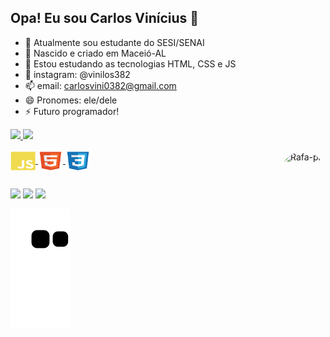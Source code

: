 ## Opa! Eu sou Carlos Vinícius 👋

- 🔭 Atualmente sou estudante do SESI/SENAI
- 🌱 Nascido e criado em Maceió-AL
- 👯 Estou estudando as tecnologias HTML, CSS e JS
- 💬 instagram: @vinilos382
- 📫 email: carlosvini0382@gmail.com
- 😄 Pronomes: ele/dele
- ⚡ Futuro programador!

<div align="left">
  <a href="https://github.com/carlos-vini">
  <img height="150em" src="https://github-readme-stats.vercel.app/api?username=carlos-vini&show_icons=true&theme=prussian&include_all_commits=true&count_private=true"/>
  <img height="150em" src="https://github-readme-stats.vercel.app/api/top-langs/?username=carlos-vini&layout=compact&langs_count=7&theme=prussian"/>
</div>
<div style="display: inline_block"><br>
  <img align="center" alt="Rafa-Js" height="30" width="40" src="https://raw.githubusercontent.com/devicons/devicon/master/icons/javascript/javascript-plain.svg">
  <img align="center" alt="Rafa-HTML" height="30" width="40" src="https://raw.githubusercontent.com/devicons/devicon/master/icons/html5/html5-original.svg">
  <img align="center" alt="Rafa-CSS" height="30" width="40" src="https://raw.githubusercontent.com/devicons/devicon/master/icons/css3/css3-original.svg">
  <img align="right" alt="Rafa-pic" height="150" style="border-radius:50px;" src="[https://im.ezgif.com/tmp/ezgif-1-9a352a4f89.gif](https://discord.com/channels/@me/573572266743562241/1014651048180334682)">
</div>
  
  ##
 
<div> 
  <a href="https://instagram.com/vinilos382" target="_blank"><img src="https://img.shields.io/badge/-Instagram-%23E4405F?style=for-the-badge&logo=instagram&logoColor=white" target="_blank"></a>
  <a href = "mailto:carlosvini0382@gmail.com"><img src="https://img.shields.io/badge/-Gmail-%23333?style=for-the-badge&logo=gmail&logoColor=white" target="_blank"></a>
  <a href="https://www.linkedin.com/in/carlos-vinícius-93a789232/" target="_blank"><img src="https://img.shields.io/badge/-LinkedIn-%230077B5?style=for-the-badge&logo=linkedin&logoColor=white" target="_blank"></a> 
 
  ![Snake animation](https://github.com/carlos-vini/carlos-vini/blob/output/github-contribution-grid-snake.svg)
 
</div>

